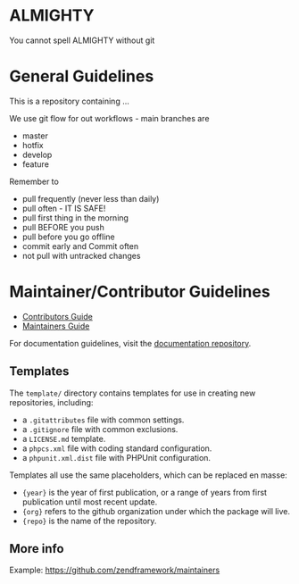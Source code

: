 # ALMIGHTY
You cannot spell ALMIGHTY without git

# General Guidelines

This is a repository containing ...

We use git flow for out workflows - main branches are
- master
- hotfix
- develop
- feature

Remember to 
- pull frequently (never less than daily)
- pull often - IT IS SAFE! 
- pull first thing in the morning 
- pull BEFORE you push
- pull before you go offline
- commit early and Commit often 
- not pull with untracked changes

# Maintainer/Contributor Guidelines

- [Contributors Guide](CONTRIBUTORS.md)
- [Maintainers Guide](MAINTAINERS.md)

For documentation guidelines, visit the [documentation repository](https://github.com/YoomiAB/almighty/blob/master/CONTRIBUTING.md).

## Templates

The `template/` directory contains templates for use in creating new
repositories, including:

- a `.gitattributes` file with common settings.
- a `.gitignore` file with common exclusions.
- a `LICENSE.md` template.
- a `phpcs.xml` file with coding standard configuration.
- a `phpunit.xml.dist` file with PHPUnit configuration.

Templates all use the same placeholders, which can be replaced en masse:

- `{year}` is the year of first publication, or a range of years from first
  publication until most recent update.
- `{org}` refers to the github organization under which the package will live.
- `{repo}` is the name of the repository.

## More info
Example: https://github.com/zendframework/maintainers
